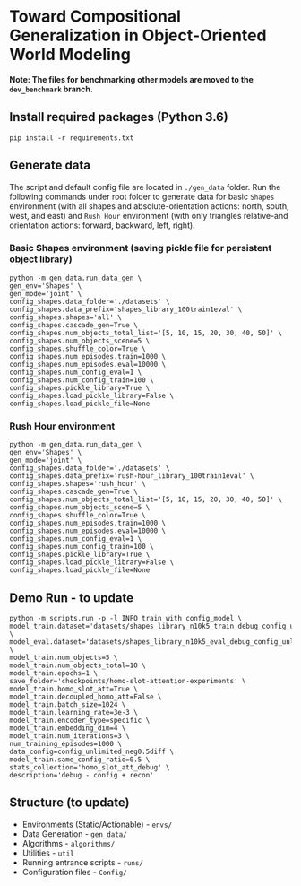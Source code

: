 # Toward Compositional Generalization in Object-Oriented World Modeling

[//]: # (This is an active repository maintaining a set of environments and algorithms in object-based reinforcement learning.)

**Note: The files for benchmarking other models are moved to the `dev_benchmark` branch.**

## Install required packages (Python 3.6) 
    pip install -r requirements.txt


## Generate data
The script and default config file are located in `./gen_data` folder. Run the following commands under root folder to generate data for basic `Shapes` environment (with all shapes and absolute-orientation actions: north, south, west, and east) and `Rush Hour` environment (with only triangles relative-and orientation actions: forward, backward, left, right). 


### Basic Shapes environment (saving pickle file for persistent object library)

    python -m gen_data.run_data_gen \
    gen_env='Shapes' \
    gen_mode='joint' \
    config_shapes.data_folder='./datasets' \
    config_shapes.data_prefix='shapes_library_100train1eval' \
    config_shapes.shapes='all' \
    config_shapes.cascade_gen=True \
    config_shapes.num_objects_total_list='[5, 10, 15, 20, 30, 40, 50]' \
    config_shapes.num_objects_scene=5 \
    config_shapes.shuffle_color=True \
    config_shapes.num_episodes.train=1000 \
    config_shapes.num_episodes.eval=10000 \
    config_shapes.num_config_eval=1 \
    config_shapes.num_config_train=100 \
    config_shapes.pickle_library=True \
    config_shapes.load_pickle_library=False \
    config_shapes.load_pickle_file=None

### Rush Hour environment

    python -m gen_data.run_data_gen \
    gen_env='Shapes' \
    gen_mode='joint' \
    config_shapes.data_folder='./datasets' \
    config_shapes.data_prefix='rush-hour_library_100train1eval' \
    config_shapes.shapes='rush_hour' \
    config_shapes.cascade_gen=True \
    config_shapes.num_objects_total_list='[5, 10, 15, 20, 30, 40, 50]' \
    config_shapes.num_objects_scene=5 \
    config_shapes.shuffle_color=True \
    config_shapes.num_episodes.train=1000 \
    config_shapes.num_episodes.eval=10000 \
    config_shapes.num_config_eval=1 \
    config_shapes.num_config_train=100 \
    config_shapes.pickle_library=True \
    config_shapes.load_pickle_library=False \
    config_shapes.load_pickle_file=None

## Demo Run - to update

    python -m scripts.run -p -l INFO train with config_model \
    model_train.dataset='datasets/shapes_library_n10k5_train_debug_config_unlimited.h5' \
    model_eval.dataset='datasets/shapes_library_n10k5_eval_debug_config_unlimited.h5' \
    model_train.num_objects=5 \
    model_train.num_objects_total=10 \
    model_train.epochs=1 \
    save_folder='checkpoints/homo-slot-attention-experiments' \
    model_train.homo_slot_att=True \
    model_train.decoupled_homo_att=False \
    model_train.batch_size=1024 \
    model_train.learning_rate=3e-3 \
    model_train.encoder_type=specific \
    model_train.embedding_dim=4 \
    model_train.num_iterations=3 \
    num_training_episodes=1000 \
    data_config=config_unlimited_neg0.5diff \
    model_train.same_config_ratio=0.5 \
    stats_collection='homo_slot_att_debug' \
    description='debug - config + recon'


## Structure (to update)

- Environments (Static/Actionable) - `envs/`
- Data Generation - `gen_data/`
- Algorithms - `algorithms/`
- Utilities - `util`
- Running entrance scripts - `runs/`
- Configuration files - `Config/`
